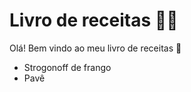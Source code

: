 # Livro de receitas :man_cook:

Olá! Bem vindo ao meu livro de receitas :wave:

- Strogonoff de frango
- Pavê



